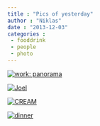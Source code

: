 ```yaml
---
title : "Pics of yesterday"
author : "Niklas"
date : "2013-12-03"
categories : 
 - fooddrink
 - people
 - photo
---
```


[![work: panorama](https://niklasblog.com/wp-content/wpid-PANO_20131202_1405221.jpg)](https://niklasblog.com/wp-content/wpid-PANO_20131202_1405221.jpg)

[![Joel](https://niklasblog.com/wp-content/wpid-IMG_20131202_1142111.jpg)](https://niklasblog.com/wp-content/wpid-IMG_20131202_1142111.jpg)

[![CREAM](https://niklasblog.com/wp-content/wpid-IMG_20131202_1832341.jpg)](https://niklasblog.com/wp-content/wpid-IMG_20131202_1832341.jpg)

[![dinner](https://niklasblog.com/wp-content/wpid-IMG_20131202_1857321.jpg)](https://niklasblog.com/wp-content/wpid-IMG_20131202_1857321.jpg)
